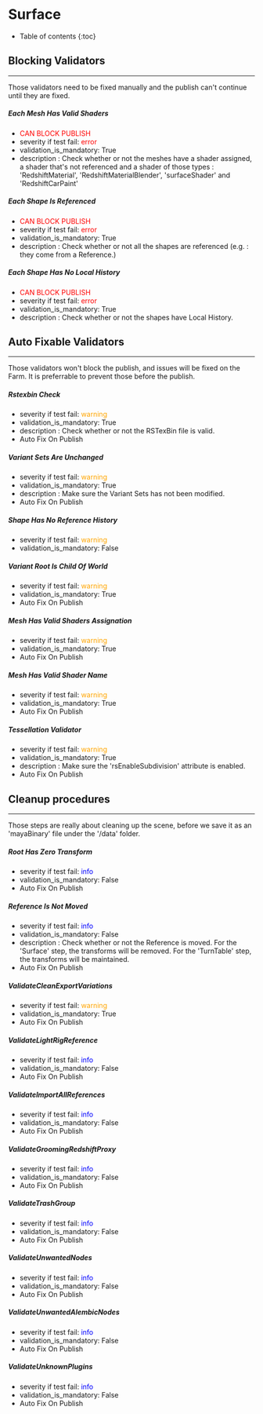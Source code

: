 # Surface

* Table of contents
{:toc}

## Blocking Validators 
***********************
Those validators need to be fixed manually and the publish can't continue until they are fixed.

##### Each Mesh Has Valid Shaders
* <span style="color:red">CAN BLOCK PUBLISH</span>
* severity if test fail: <span style="color:red">error</span>
* validation_is_mandatory: True
* description : Check whether or not the meshes have a shader assigned, a shader that's not referenced and a shader of those types : 'RedshiftMaterial', 'RedshiftMaterialBlender', 'surfaceShader' and 'RedshiftCarPaint'

##### Each Shape Is Referenced
* <span style="color:red">CAN BLOCK PUBLISH</span>
* severity if test fail: <span style="color:red">error</span>
* validation_is_mandatory: True
* description : Check whether or not all the shapes are referenced (e.g. : they come from a Reference.)

##### Each Shape Has No Local History
* <span style="color:red">CAN BLOCK PUBLISH</span>
* severity if test fail: <span style="color:red">error</span>
* validation_is_mandatory: True
* description : Check whether or not the shapes have Local History. 


## Auto Fixable Validators
***********************
Those validators won't block the publish, and issues will be fixed on the Farm. It is preferrable to prevent those before the publish. 

##### Rstexbin Check
* severity if test fail: <span style="color:orange">warning</span>
* validation_is_mandatory: True
* description : Check whether or not the RSTexBin file is valid.
* Auto Fix On Publish

##### Variant Sets Are Unchanged
* severity if test fail: <span style="color:orange">warning</span>
* validation_is_mandatory: True
* description : Make sure the Variant Sets has not been modified. 
* Auto Fix On Publish

##### Shape Has No Reference History
* severity if test fail: <span style="color:orange">warning</span>
* validation_is_mandatory: False

##### Variant Root Is Child Of World
* severity if test fail: <span style="color:orange">warning</span>
* validation_is_mandatory: True
* Auto Fix On Publish

##### Mesh Has Valid Shaders Assignation
* severity if test fail: <span style="color:orange">warning</span>
* validation_is_mandatory: True
* Auto Fix On Publish

##### Mesh Has Valid Shader Name
* severity if test fail: <span style="color:orange">warning</span>
* validation_is_mandatory: True
* Auto Fix On Publish

##### Tessellation Validator
* severity if test fail: <span style="color:orange">warning</span>
* validation_is_mandatory: True
* description : Make sure the 'rsEnableSubdivision' attribute is enabled. 
* Auto Fix On Publish


## Cleanup procedures
**********************
Those steps are really about cleaning up the scene, before we save it as an 'mayaBinary' file under the '/data' folder.

##### Root Has Zero Transform
* severity if test fail: <span style="color:blue">info</span>
* validation_is_mandatory: False
* Auto Fix On Publish

##### Reference Is Not Moved
* severity if test fail: <span style="color:blue">info</span>
* validation_is_mandatory: False
* description : Check whether or not the Reference is moved. For the 'Surface' step, the transforms will be removed. For the 'TurnTable' step, the transforms will be maintained.
* Auto Fix On Publish

##### ValidateCleanExportVariations
* severity if test fail: <span style="color:orange">warning</span>
* validation_is_mandatory: True
* Auto Fix On Publish

##### ValidateLightRigReference
* severity if test fail: <span style="color:blue">info</span>
* validation_is_mandatory: False
* Auto Fix On Publish

##### ValidateImportAllReferences
* severity if test fail: <span style="color:blue">info</span>
* validation_is_mandatory: False
* Auto Fix On Publish

##### ValidateGroomingRedshiftProxy
* severity if test fail: <span style="color:blue">info</span>
* validation_is_mandatory: False
* Auto Fix On Publish

##### ValidateTrashGroup
* severity if test fail: <span style="color:blue">info</span>
* validation_is_mandatory: False
* Auto Fix On Publish

##### ValidateUnwantedNodes
* severity if test fail: <span style="color:blue">info</span>
* validation_is_mandatory: False
* Auto Fix On Publish

##### ValidateUnwantedAlembicNodes
* severity if test fail: <span style="color:blue">info</span>
* validation_is_mandatory: False
* Auto Fix On Publish

##### ValidateUnknownPlugins
* severity if test fail: <span style="color:blue">info</span>
* validation_is_mandatory: False
* Auto Fix On Publish

